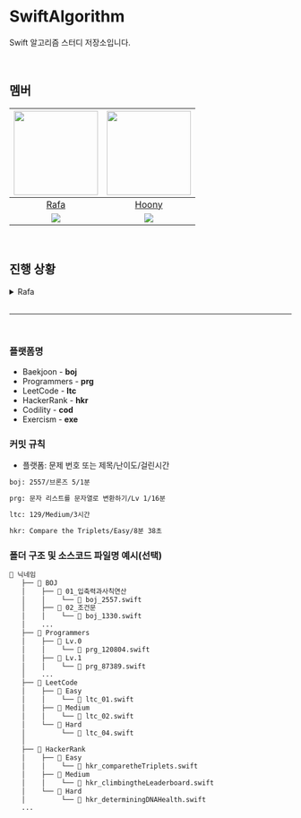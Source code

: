 # SwiftAlgorithm
Swift 알고리즘 스터디 저장소입니다.

<br>

## 멤버
| <img src="https://avatars.githubusercontent.com/u/118424182?v=4" width="150"> | <img src="https://avatars.githubusercontent.com/u/44988110?v=4" width="150"> |
|:--:|:--:|
| [Rafa](https://github.com/rafa-e1) | [Hoony](https://github.com/daehoon0917) |
|[![](http://mazassumnida.wtf/api/v2/generate_badge?boj=RAFAEL)](https://solved.ac/profile/rafael)| [![](http://mazassumnida.wtf/api/v2/generate_badge?boj=daehoon0917)](https://solved.ac/profile/daehoon0917) 

<br>

## 진행 상황
<details>
    <summary>Rafa</summary>

<details>
    <summary>프로그래머스</summary>
   
> Lv 0

| 문제 \ 페이지 | 1 | 2 | 3| 4 | 5 | 6 | 7 | 8 | 9 | 10 | 11 | 12 |
|:--:|:--:|:--:|:--:|:--:|:--:|:--:|:--:|:--:|:--:|:--:|:--:|:--:|
| 1 | [🟩](https://github.com/Swiftiverse/SwiftAlgorithm/blob/main/%EB%9D%BC%ED%8C%8C/Programmers/Lv.0/prg_120804.md) | []() | []() | []() | []() | []() | []() | []() | []() | []() | []() | []() |
| 2 | [🟩](https://github.com/Swiftiverse/SwiftAlgorithm/blob/main/%EB%9D%BC%ED%8C%8C/Programmers/Lv.0/prg_120805.md) | []() | []() | []() | []() | []() | []() | []() | []() | []() | []() | []() |
| 3 | [🟩](https://github.com/Swiftiverse/SwiftAlgorithm/blob/main/%EB%9D%BC%ED%8C%8C/Programmers/Lv.0/prg_120807.md) | []() | []() | []() | []() | []() | []() | []() | []() | []() | []() | []() |
| 4 | [🟩](https://github.com/Swiftiverse/SwiftAlgorithm/blob/main/%EB%9D%BC%ED%8C%8C/Programmers/Lv.0/prg_120803.md) | []() | []() | []() | []() | []() | []() | []() | []() | []() | []() | []() |
| 5 | [🟩](https://github.com/Swiftiverse/SwiftAlgorithm/blob/main/%EB%9D%BC%ED%8C%8C/Programmers/Lv.0/prg_120810.md) | []() | []() | []() | []() | []() | []() | []() | []() | []() | []() | - |
| 6 | [🟩](https://github.com/Swiftiverse/SwiftAlgorithm/blob/main/%EB%9D%BC%ED%8C%8C/Programmers/Lv.0/prg_120820.md) | []() | []() | []() | []() | []() | []() | []() | []() | []() | []() | - |
| 7 | []() | []() | []() | []() | []() | []() | []() | []() | []() | []() | []() | - |
| 8 | []() | []() | []() | []() | []() | []() | []() | []() | []() | []() | []() | - |
| 9 | []() | []() | []() | []() | []() | []() | []() | []() | []() | []() | []() | - |
| 10 | []() | []() | []() | []() | []() | []() | []() | []() | []() | []() | []() | - |
| 11 | []() | []() | []() | []() | []() | []() | []() | []() | []() | []() | []() | - |
| 12 | []() | []() | []() | []() | []() | []() | []() | []() | []() | []() | []() | - |
| 13 | []() | []() | []() | []() | []() | []() | []() | []() | []() | []() | []() | - |
| 14 | []() | []() | []() | []() | []() | []() | []() | []() | []() | []() | []() | - |
| 16 | []() | []() | []() | []() | []() | []() | []() | []() | []() | []() | []() | - |
| 17 | []() | []() | []() | []() | []() | []() | []() | []() | []() | []() | []() | - |
| 18 | []() | []() | []() | []() | []() | []() | []() | []() | []() | []() | []() | - |
| 19 | []() | []() | []() | []() | []() | []() | []() | []() | []() | []() | []() | - |
| 20 | []() | []() | []() | []() | []() | []() | []() | []() | []() | []() | []() | - |

</details>

<details>
    <summary>백준</summary>

> 단계별로 풀어보기

| 단계 \ 문제 | 1 | 2 | 3| 4 | 5 | 6 | 7 | 8 | 9 | 10 | 11 | 12 | 13 |
|:--:|:--:|:--:|:--:|:--:|:--:|:--:|:--:|:--:|:--:|:--:|:--:|:--:|:--:|
| 1 | [🟩](https://github.com/Swiftiverse/SwiftAlgorithm/blob/main/%EB%9D%BC%ED%8C%8C/BOJ/01_%EC%9E%85%EC%B6%9C%EB%A0%A5%EA%B3%BC%EC%82%AC%EC%B9%99%EC%97%B0%EC%82%B0/boj_2557.md) | [🟩](https://github.com/Swiftiverse/SwiftAlgorithm/blob/main/%EB%9D%BC%ED%8C%8C/BOJ/01_%EC%9E%85%EC%B6%9C%EB%A0%A5%EA%B3%BC%EC%82%AC%EC%B9%99%EC%97%B0%EC%82%B0/boj_1000.md) | [🟩](https://github.com/Swiftiverse/SwiftAlgorithm/blob/main/%EB%9D%BC%ED%8C%8C/BOJ/01_%EC%9E%85%EC%B6%9C%EB%A0%A5%EA%B3%BC%EC%82%AC%EC%B9%99%EC%97%B0%EC%82%B0/boj_1001.md) | [🟩](https://github.com/Swiftiverse/SwiftAlgorithm/blob/main/%EB%9D%BC%ED%8C%8C/BOJ/01_%EC%9E%85%EC%B6%9C%EB%A0%A5%EA%B3%BC%EC%82%AC%EC%B9%99%EC%97%B0%EC%82%B0/boj_10998.md) | [🟩](https://github.com/Swiftiverse/SwiftAlgorithm/blob/main/%EB%9D%BC%ED%8C%8C/BOJ/01_%EC%9E%85%EC%B6%9C%EB%A0%A5%EA%B3%BC%EC%82%AC%EC%B9%99%EC%97%B0%EC%82%B0/boj_1008.md) | [🟩](https://github.com/Swiftiverse/SwiftAlgorithm/blob/main/%EB%9D%BC%ED%8C%8C/BOJ/01_%EC%9E%85%EC%B6%9C%EB%A0%A5%EA%B3%BC%EC%82%AC%EC%B9%99%EC%97%B0%EC%82%B0/boj_10869.md) | [🟩](https://github.com/Swiftiverse/SwiftAlgorithm/blob/main/%EB%9D%BC%ED%8C%8C/BOJ/01_%EC%9E%85%EC%B6%9C%EB%A0%A5%EA%B3%BC%EC%82%AC%EC%B9%99%EC%97%B0%EC%82%B0/boj_10926.md) | [🟩](https://github.com/Swiftiverse/SwiftAlgorithm/blob/main/%EB%9D%BC%ED%8C%8C/BOJ/01_%EC%9E%85%EC%B6%9C%EB%A0%A5%EA%B3%BC%EC%82%AC%EC%B9%99%EC%97%B0%EC%82%B0/boj_18108.md) | [🟩](https://github.com/Swiftiverse/SwiftAlgorithm/blob/main/%EB%9D%BC%ED%8C%8C/BOJ/01_%EC%9E%85%EC%B6%9C%EB%A0%A5%EA%B3%BC%EC%82%AC%EC%B9%99%EC%97%B0%EC%82%B0/boj_10430.md) | [🟩](https://github.com/Swiftiverse/SwiftAlgorithm/blob/main/%EB%9D%BC%ED%8C%8C/BOJ/01_%EC%9E%85%EC%B6%9C%EB%A0%A5%EA%B3%BC%EC%82%AC%EC%B9%99%EC%97%B0%EC%82%B0/boj_2588.md) | [🟩](https://github.com/Swiftiverse/SwiftAlgorithm/blob/main/%EB%9D%BC%ED%8C%8C/BOJ/01_%EC%9E%85%EC%B6%9C%EB%A0%A5%EA%B3%BC%EC%82%AC%EC%B9%99%EC%97%B0%EC%82%B0/boj_11382.md) |[🟩](https://github.com/Swiftiverse/SwiftAlgorithm/blob/main/%EB%9D%BC%ED%8C%8C/BOJ/01_%EC%9E%85%EC%B6%9C%EB%A0%A5%EA%B3%BC%EC%82%AC%EC%B9%99%EC%97%B0%EC%82%B0/boj_10171.md) | [🟩](https://github.com/Swiftiverse/SwiftAlgorithm/blob/main/%EB%9D%BC%ED%8C%8C/BOJ/01_%EC%9E%85%EC%B6%9C%EB%A0%A5%EA%B3%BC%EC%82%AC%EC%B9%99%EC%97%B0%EC%82%B0/boj_10172.md) |
| 2 | [🟩](https://github.com/Swiftiverse/SwiftAlgorithm/blob/main/%EB%9D%BC%ED%8C%8C/BOJ/02_%EC%A1%B0%EA%B1%B4%EB%AC%B8/boj_1330.md) | [🟩](https://github.com/Swiftiverse/SwiftAlgorithm/blob/main/%EB%9D%BC%ED%8C%8C/BOJ/02_%EC%A1%B0%EA%B1%B4%EB%AC%B8/boj_9498.md) | [🟩](https://github.com/Swiftiverse/SwiftAlgorithm/blob/main/%EB%9D%BC%ED%8C%8C/BOJ/02_%EC%A1%B0%EA%B1%B4%EB%AC%B8/boj_2753.md) | [🟩](https://github.com/Swiftiverse/SwiftAlgorithm/blob/main/%EB%9D%BC%ED%8C%8C/BOJ/02_%EC%A1%B0%EA%B1%B4%EB%AC%B8/boj_14681.md) | [🟩](https://github.com/Swiftiverse/SwiftAlgorithm/blob/main/%EB%9D%BC%ED%8C%8C/BOJ/02_%EC%A1%B0%EA%B1%B4%EB%AC%B8/boj_2884.md) | [🟩](https://github.com/Swiftiverse/SwiftAlgorithm/blob/main/%EB%9D%BC%ED%8C%8C/BOJ/02_%EC%A1%B0%EA%B1%B4%EB%AC%B8/boj_2525.md) | [🟩](https://github.com/Swiftiverse/SwiftAlgorithm/blob/main/%EB%9D%BC%ED%8C%8C/BOJ/02_%EC%A1%B0%EA%B1%B4%EB%AC%B8/boj_2480.md) | - | - | - | - |- | - |
| 3 | [🟩](https://github.com/Swiftiverse/SwiftAlgorithm/blob/main/%EB%9D%BC%ED%8C%8C/BOJ/03_%EB%B0%98%EB%B3%B5%EB%AC%B8/boj_2739.md) | [🟩](https://github.com/Swiftiverse/SwiftAlgorithm/blob/main/%EB%9D%BC%ED%8C%8C/BOJ/03_%EB%B0%98%EB%B3%B5%EB%AC%B8/boj_10950.md) | [🟩](https://github.com/Swiftiverse/SwiftAlgorithm/blob/main/%EB%9D%BC%ED%8C%8C/BOJ/03_%EB%B0%98%EB%B3%B5%EB%AC%B8/boj_8393.md) | [🟩](https://github.com/Swiftiverse/SwiftAlgorithm/blob/main/%EB%9D%BC%ED%8C%8C/BOJ/03_%EB%B0%98%EB%B3%B5%EB%AC%B8/boj_25304.md) | [🟩](https://github.com/Swiftiverse/SwiftAlgorithm/blob/main/%EB%9D%BC%ED%8C%8C/BOJ/03_%EB%B0%98%EB%B3%B5%EB%AC%B8/boj_25314.md) | [⌛️](https://github.com/Swiftiverse/SwiftAlgorithm/blob/main/%EB%9D%BC%ED%8C%8C/BOJ/03_%EB%B0%98%EB%B3%B5%EB%AC%B8/boj_15552.md) | [🟩](https://github.com/Swiftiverse/SwiftAlgorithm/blob/main/%EB%9D%BC%ED%8C%8C/BOJ/03_%EB%B0%98%EB%B3%B5%EB%AC%B8/boj_11021.md) | []() | []() | []() | []() | []() | - |
| 4 | []() | []() | []() | []() | []() | []() | []() | []() | []() | []() | - | - | - |
| 5 | []() | []() | []() | []() | []() | []() | []() | []() | []() | []() | []() | - | - |
| 6 | []() | []() | []() | []() | []() | []() | []() | []() | []() | []() | []() | - | - |
| 7 | []() | []() | []() | []() | - | - | - | - | - | - | - | - | - |
| 8 | []() | []() | []() | []() | []() | []() | []() | - | - | - | - | - | - |
| 9 | []() | []() | []() | []() | []() | []() | - | - | - | - | - | - | - |
| 10 | []() | []() | []() | []() | []() | []() | []() | []() | - | - | - | - | - |
| 11 | []() | []() | []() | []() | []() | []() | []() | - | - | - | - | - | - |
| 12 | []() | []() | []() | []() | []() | []() | - | - | - | - | - | - | - |
| 13 | []() | []() | []() | []() | []() | []() | []() | []() | []() | []() | []() | - | - |
| 14 | []() | []() | []() | []() | []() | []() | []() | []() | - | - | - | - | - |
| 15 | []() | []() | []() | []() | []() | []() | []() | []() | []() | - | - | - | - |
| 16 | []() | []() | []() | []() | []() | []() | []() | []() | []() | []() | []() | - | - |

</details>

</details>

<br>

---

<br>

### 플랫폼명
- Baekjoon - **boj**
- Programmers - **prg**
- LeetCode - **ltc**
- HackerRank - **hkr**
- Codility - **cod**
- Exercism - **exe**

### 커밋 규칙
- 플랫폼: 문제 번호 또는 제목/난이도/걸린시간
```bash
boj: 2557/브론즈 5/1분
```
```bash
prg: 문자 리스트를 문자열로 변환하기/Lv 1/16분
```
```bash
ltc: 129/Medium/3시간
```
```bash
hkr: Compare the Triplets/Easy/8분 38초
```

### 폴더 구조 및 소스코드 파일명 예시(선택)
```bash
📁 닉네임
   ├── 📁 BOJ
   │    ├── 📁 01_입축력과사칙연산
   │    │    └── 📄 boj_2557.swift
   │    ├── 📁 02_조건문
   │    │    └── 📄 boj_1330.swift
   │    ...
   ├── 📁 Programmers
   │    ├── 📁 Lv.0
   │    │    └── 📄 prg_120804.swift
   │    ├── 📁 Lv.1
   │    │    └── 📄 prg_87389.swift
   │    ...
   ├── 📁 LeetCode
   │    ├── 📁 Easy
   │    │    └── 📄 ltc_01.swift
   │    ├── 📁 Medium
   │    │    └── 📄 ltc_02.swift
   │    └── 📁 Hard
   │         └── 📄 ltc_04.swift
   │    
   ├── 📁 HackerRank
   │    ├── 📁 Easy
   │    │    └── 📄 hkr_comparetheTriplets.swift
   │    ├── 📁 Medium
   │    │    └── 📄 hkr_climbingtheLeaderboard.swift
   │    └── 📁 Hard
   │         └── 📄 hkr_determiningDNAHealth.swift
   ...
```
